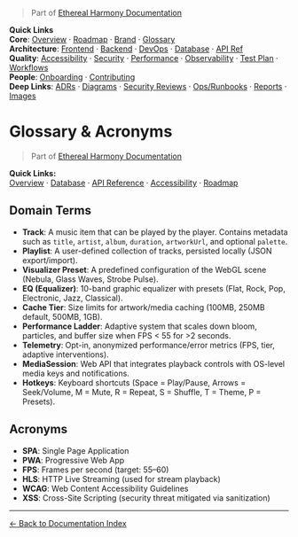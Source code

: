 > Part of [Ethereal Harmony Documentation](./README.md)

**Quick Links**  
**Core**: [Overview](./MASTER_OVERVIEW.md) · [Roadmap](./ROADMAP.md) · [Brand](./BRAND_GUIDELINES.md) · [Glossary](./GLOSSARY.md)  
**Architecture**: [Frontend](./FRONTEND.md) · [Backend](./BACKEND.md) · [DevOps](./DEVOPS.md) · [Database](./DATABASE.md) · [API Ref](./API_REFERENCE.md)  
**Quality**: [Accessibility](./ACCESSIBILITY.md) · [Security](./SECURITY.md) · [Performance](./PERFORMANCE.md) · [Observability](./OBSERVABILITY.md) · [Test Plan](./TEST_PLAN.md) · [Workflows](./WORKFLOWS.md)  
**People**: [Onboarding](./ONBOARDING.md) · [Contributing](./CONTRIBUTING.md)  
**Deep Links**: [ADRs](./ADR) · [Diagrams](./diagrams) · [Security Reviews](./security) · [Ops/Runbooks](./ops) · [Reports](./reports) · [Images](./images/ui-overview.png)

# Glossary & Acronyms

> Part of [Ethereal Harmony Documentation](./README.md)

**Quick Links:**  
[Overview](./MASTER_OVERVIEW.md) · [Database](./DATABASE.md) · [API Reference](./API_REFERENCE.md) · [Accessibility](./ACCESSIBILITY.md) · [Roadmap](./ROADMAP.md)

## Domain Terms

- **Track**: A music item that can be played by the player. Contains metadata such as `title`, `artist`, `album`, `duration`, `artworkUrl`, and optional `palette`.
- **Playlist**: A user-defined collection of tracks, persisted locally (JSON export/import).
- **Visualizer Preset**: A predefined configuration of the WebGL scene (Nebula, Glass Waves, Strobe Pulse).
- **EQ (Equalizer)**: 10-band graphic equalizer with presets (Flat, Rock, Pop, Electronic, Jazz, Classical).
- **Cache Tier**: Size limits for artwork/media caching (100MB, 250MB default, 500MB, 1GB).
- **Performance Ladder**: Adaptive system that scales down bloom, particles, and buffer size when FPS < 55 for >2 seconds.
- **Telemetry**: Opt-in, anonymized performance/error metrics (FPS, tier, adaptive interventions).
- **MediaSession**: Web API that integrates playback controls with OS-level media keys and notifications.
- **Hotkeys**: Keyboard shortcuts (Space = Play/Pause, Arrows = Seek/Volume, M = Mute, R = Repeat, S = Shuffle, T = Theme, P = Presets).

## Acronyms

- **SPA**: Single Page Application  
- **PWA**: Progressive Web App  
- **FPS**: Frames per second (target: 55–60)  
- **HLS**: HTTP Live Streaming (used for stream playback)  
- **WCAG**: Web Content Accessibility Guidelines  
- **XSS**: Cross-Site Scripting (security threat mitigated via sanitization)

---

[← Back to Documentation Index](./README.md)
